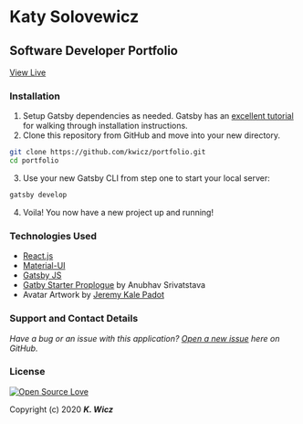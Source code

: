 # Katy Solovewicz 
## Software Developer Portfolio

[View Live](https://kwicz.github.io/portfolio/)

### Installation
1. Setup Gatsby dependencies as needed.  Gatsby has an [excellent tutorial](https://www.gatsbyjs.org/tutorial/part-zero/) for walking through installation instructions.
2. Clone this repository from GitHub and move into your new directory.
```sh
git clone https://github.com/kwicz/portfolio.git
cd portfolio
```
3. Use your new Gatsby CLI from step one to start your local server:
```sh
gatsby develop
```
4. Voila!  You now have a new project up and running!


### Technologies Used
* [React.js](https://reactjs.org/)
* [Material-UI](https://material-ui.com/)
* [Gatsby JS](https://www.gatsbyjs.org/)
* [Gatby Starter Proplogue](https://www.gatsbyjs.org/starters/anubhavsrivastava/gatsby-starter-prologue/) by Anubhav Srivatstava
* Avatar Artwork by [Jeremy Kale Padot](https://kalepadot.com)

### Support and Contact Details
_Have a bug or an issue with this application? [Open a new issue](https://github.com/kwicz/portfolio/issues) here on GitHub._

### License

[![Open Source Love](https://badges.frapsoft.com/os/mit/mit.svg?v=102)](LICENSE)

Copyright (c) 2020 **_K. Wicz_**
